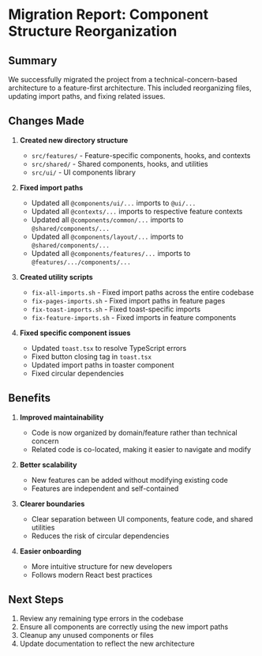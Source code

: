 # Migration Report: Component Structure Reorganization

## Summary

We successfully migrated the project from a technical-concern-based architecture to a feature-first architecture. This included reorganizing files, updating import paths, and fixing related issues.

## Changes Made

1. **Created new directory structure**
   - `src/features/` - Feature-specific components, hooks, and contexts
   - `src/shared/` - Shared components, hooks, and utilities
   - `src/ui/` - UI components library

2. **Fixed import paths**
   - Updated all `@components/ui/...` imports to `@ui/...`
   - Updated all `@contexts/...` imports to respective feature contexts
   - Updated all `@components/common/...` imports to `@shared/components/...`
   - Updated all `@components/layout/...` imports to `@shared/components/...`
   - Updated all `@components/features/...` imports to `@features/.../components/...`

3. **Created utility scripts**
   - `fix-all-imports.sh` - Fixed import paths across the entire codebase
   - `fix-pages-imports.sh` - Fixed import paths in feature pages
   - `fix-toast-imports.sh` - Fixed toast-specific imports
   - `fix-feature-imports.sh` - Fixed imports in feature components

4. **Fixed specific component issues**
   - Updated `toast.tsx` to resolve TypeScript errors
   - Fixed button closing tag in `toast.tsx`
   - Updated import paths in toaster component
   - Fixed circular dependencies

## Benefits

1. **Improved maintainability**
   - Code is now organized by domain/feature rather than technical concern
   - Related code is co-located, making it easier to navigate and modify

2. **Better scalability**
   - New features can be added without modifying existing code
   - Features are independent and self-contained

3. **Clearer boundaries**
   - Clear separation between UI components, feature code, and shared utilities
   - Reduces the risk of circular dependencies

4. **Easier onboarding**
   - More intuitive structure for new developers
   - Follows modern React best practices

## Next Steps

1. Review any remaining type errors in the codebase
2. Ensure all components are correctly using the new import paths
3. Cleanup any unused components or files
4. Update documentation to reflect the new architecture 